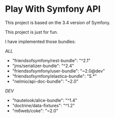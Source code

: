 ﻿Play With Symfony API
===========

This project is based on the 3.4 version of Symfony.

This project is just for fun.

I have implemented those bundles:

*ALL*
- "friendsofsymfony/rest-bundle": "^2.1"
- "jms/serializer-bundle": "^2.4"
- "friendsofsymfony/user-bundle": "~2.0@dev"
- "friendsofsymfony/elastica-bundle": "5.*"
- "nelmio/api-doc-bundle": "~2.0"

*DEV*
- "hautelook/alice-bundle": "^1.4"
- "doctrine/data-fixtures": "^1.2"
- "m6web/coke": "~2.0"
